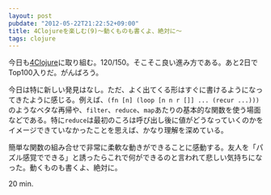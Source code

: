 ```yaml
---
layout: post
pubdate: "2012-05-22T21:22:52+09:00"
title: 4Clojureを楽しむ(9)〜動くものも書くよ、絶対に〜
tags: clojure
---
```

今日も[4Clojure](https://wwww.4clojure.com/)に取り組む。120/150。そこそこ良い進み方である。あと2日でTop100入りだ。がんばろう。

今日は特に新しい発見はなし。ただ、よく出てくる形はすぐに書けるようになってきたように感じる。例えば、`(fn [n] (loop [n n r []] ... (recur ...)))`のようなベタな再帰や、`filter`、`reduce`、`map`あたりの基本的な関数を使う場面などである。特に`reduce`は最初のころは呼び出し後に値がどうなっていくのかをイメージできていなかったことを思えば、かなり理解を深めている。

簡単な関数の組み合せで非常に柔軟な動きができることに感動する。友人を「パズル感覚でできる」と誘ったらこれで何ができるのと言われて悲しい気持ちになった。動くものも書くよ、絶対に。

20 min.
